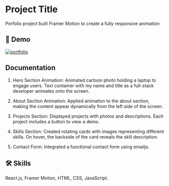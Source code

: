 
# Project Title

Porfolio project built Framer Motion to create a fully responsive animation


## 🔗 Demo
[![portfolio](https://img.shields.io/badge/my_portfolio-000?style=for-the-badge&logo=ko-fi&logoColor=white)](https://fathimakousar.vercel.app/)



## Documentation

1. Hero Section Animation: 
   Animated cartoon photo holding a laptop to engage users.
   Text container with my name and title as a full-stack developer animates onto the screen.

2. About Section Animation:
    Applied animation to the about section, making the content appear dynamically from the left side of the screen.

3. Projects Section:
    Displayed projects with photos and descriptions.
    Each project includes a button to view a demo.

4. Skills Section:
    Created rotating cards with images representing different skills.
    On hover, the backside of the card reveals the skill description.

5. Contact Form:
    Integrated a functional contact form using emailjs.


## 🛠 Skills
React.js, Framer Motion, HTML, CSS, JavaScript.



